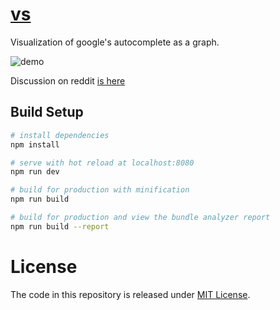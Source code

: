 # [vs](https://anvaka.github.io/vs/)

Visualization of google's autocomplete as a graph.

![demo](https://i.imgur.com/cItD67x.gif)

Discussion on reddit [is here](https://www.reddit.com/r/dataisbeautiful/comments/9yg8w9/googles_autocomplete_visualized_like_a_graph_link/)

## Build Setup

``` bash
# install dependencies
npm install

# serve with hot reload at localhost:8080
npm run dev

# build for production with minification
npm run build

# build for production and view the bundle analyzer report
npm run build --report
```

# License

The code in this repository is released under [MIT License](https://github.com/anvaka/vs/blob/master/LICENSE).